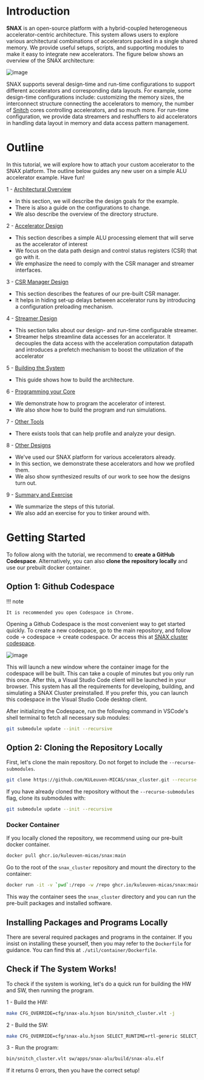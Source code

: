# Introduction

**SNAX** is an open-source platform with a hybrid-coupled heterogeneous accelerator-centric architecture. This system allows users to explore various architectural combinations of accelerators packed in a single shared memory. We provide useful setups, scripts, and supporting modules to make it easy to integrate new accelerators. The figure below shows an overview of the SNAX architecture:

![image](https://github.com/KULeuven-MICAS/snax_cluster/assets/26665295/9242dd65-be3a-4472-8ae5-e026992f6a95)

SNAX supports several design-time and run-time configurations to support different accelerators and corresponding data layouts. For example, some design-time configurations include: customizing the memory sizes, the interconnect structure connecting the accelerators to memory, the number of [Snitch](https://github.com/pulp-platform/snitch_cluster) cores controlling accelerators, and so much more. For run-time configuration, we provide data streamers and reshufflers to aid accelerators in handling data layout in memory and data access pattern management. 

# Outline

In this tutorial, we will explore how to attach your custom accelerator to the SNAX platform. The outline below guides any new user on a simple ALU accelerator example. Have fun!

1 - [Architectural Overview](./architectural_overview.md)

- In this section, we will describe the design goals for the example.
- There is also a guide on the configurations to change.
- We also describe the overview of the directory structure.

2 - [Accelerator Design](./accelerator_design.md)

- This section describes a simple ALU processing element that will serve as the accelerator of interest
- We focus on the data path design and control status registers (CSR) that go with it.
- We emphasize the need to comply with the CSR manager and streamer interfaces.

3 - [CSR Manager Design](./csrman_design.md)

- This section describes the features of our pre-built CSR manager.
- It helps in hiding set-up delays between accelerator runs by introducing a configuration preloading mechanism.

4 - [Streamer Design](./streamer_design.md)

- This section talks about our design- and run-time configurable streamer.
- Streamer helps streamline data accesses for an accelerator. It decouples the data access with the acceleration computation datapath and introduces a prefetch mechanism to boost the utilization of the accelerator

5 - [Building the System](./build_system.md)

- This guide shows how to build the architecture.

6 - [Programming your Core](./programming.md)

- We demonstrate how to program the accelerator of interest.
- We also show how to build the program and run simulations.

7 - [Other Tools](./other_tools.md)

- There exists tools that can help profile and analyze your design.

8 - [Other Designs](./more_designs.md)

- We've used our SNAX platform for various accelerators already.
- In this section, we demonstrate these accelerators and how we profiled them.
- We also show synthesized results of our work to see how the designs turn out.

9 - [Summary and Exercise](./summary_and_exercise.md)
- We summarize the steps of this tutorial.
- We also add an exercise for you to tinker around with.

# Getting Started

To follow along with the tutorial, we recommend to **create a GitHub Codespace**. Alternatively, you can also **clone the repository locally** and use our prebuilt docker container.

## Option 1: Github Codespace

!!! note

    It is recommended you open Codespace in Chrome.

Opening a Github Codespace is the most convenient way to get started quickly. To create a new codespace, go to the main repository, and follow code -> codespace -> create codespace. Or access this at [SNAX cluster codespace](https://codespaces.new/KULeuven-MICAS/snitch_cluster).

![image](https://github.com/KULeuven-MICAS/snax_cluster/assets/26665295/2831e951-84ec-4909-a3a1-e3eef816c56e)

This will launch a new window where the container image for the codespace will be built. This can take a couple of minutes but you only run this once. After this, a Visual Studio Code client will be launched in your browser. This system has all the requirements for developing, building, and simulating a SNAX Cluster preinstalled. If you prefer this, you can launch this codespace in the Visual Studio Code desktop client.

After initializing the Codespace, run the following command in VSCode's shell terminal to fetch all necessary sub modules:

```bash
git submodule update --init --recursive
```

## Option 2: Cloning the Repository Locally

First, let's clone the main repository. Do not forget to include the `--recurse-submodules`.

```bash
git clone https://github.com/KULeuven-MICAS/snax_cluster.git --recurse-submodules
```

If you have already cloned the repository without the `--recurse-submodules` flag, clone its submodules with:

```bash
git submodule update --init --recursive
```

### Docker Container

If you locally cloned the repository, we recommend using our pre-built docker container.

```bash
docker pull ghcr.io/kuleuven-micas/snax:main
```

Go to the root of the `snax_cluster` repository and mount the directory to the container:

```bash
docker run -it -v `pwd`:/repo -w /repo ghcr.io/kuleuven-micas/snax:main
```

This way the container sees the `snax_cluster` directory and you can run the pre-built packages and installed software.

## Installing Packages and Programs Locally

There are several required packages and programs in the container. If you insist on installing these yourself, then you may refer to the `Dockerfile` for guidance. You can find this at `./util/container/Dockerfile`.

## Check if The System Works!

To check if the system is working, let's do a quick run for building the HW and SW, then running the program.

1 - Build the HW:

```bash
make CFG_OVERRIDE=cfg/snax-alu.hjson bin/snitch_cluster.vlt -j
```

2 - Build the SW:

```bash
make CFG_OVERRIDE=cfg/snax-alu.hjson SELECT_RUNTIME=rtl-generic SELECT_TOOLCHAIN=llvm-generic sw -j
```

3 - Run the program:

```bash
bin/snitch_cluster.vlt sw/apps/snax-alu/build/snax-alu.elf
```

If it returns 0 errors, then you have the correct setup!
